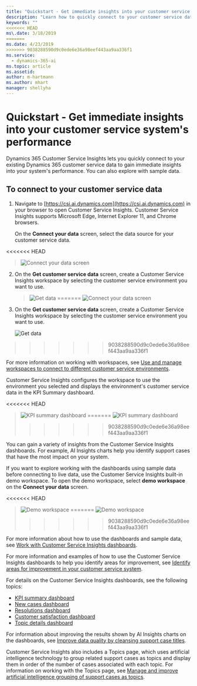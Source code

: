```yaml
---
title: "Quickstart - Get immediate insights into your customer service system's performance"
description: "Learn how to quickly connect to your customer service data to gain insights into your customer service system."
keywords: ""
<<<<<<< HEAD
ms\.date: 3/18/2019
=======
ms.date: 4/23/2019
>>>>>>> 9038288590d9c0ede6e36a98eef443aa9aa336f1
ms.service:
  - dynamics-365-ai
ms.topic: article
ms.assetid: 
author: m-hartmann
ms.author: mhart
manager: shellyha
---
```


# Quickstart - Get immediate insights into your customer service system's performance

Dynamics 365 Customer Service Insights lets you quickly connect to your existing Dynamics 365 customer service data to gain immediate insights into your system's performance. You can also explore with sample data.

## To connect to your customer service data

1. Navigate to [https://csi.ai.dynamics.com](https://csi.ai.dynamics.com) in your browser to open Customer Service Insights. Customer Service Insights supports Microsoft Edge, Internet Explorer 11, and Chrome browsers.

   On the **Connect your data** screen, select the data source for your customer service data.

<<<<<<< HEAD
   > ![Connect your data screen](media/connect-data.png)

2. On the **Get customer service data** screen, create a Customer Service Insights workspace by selecting the customer service environment you want to use.

   > ![Get data](media/choose-environment.png)
=======
   ![Connect your data screen](media/connect-data.png)

2. On the **Get customer service data** screen, create a Customer Service Insights workspace by selecting the customer service environment you want to use.

   ![Get data](media/choose-environment.png)
>>>>>>> 9038288590d9c0ede6e36a98eef443aa9aa336f1

   For more information on working with workspaces, see [Use and manage workspaces to connect to different customer service environments](use-workspaces.md).

   Customer Service Insights configures the workspace to use the environment you selected and displays the environment's customer service data in the KPI Summary dashboard.

<<<<<<< HEAD
   > ![KPI summary dashboard](media/overview.png)
=======
   ![KPI summary dashboard](media/overview.png)
>>>>>>> 9038288590d9c0ede6e36a98eef443aa9aa336f1

You can gain a variety of insights from the Customer Service Insights dashboards. For example, AI Insights charts help you identify support cases that have the most impact on your system.

If you want to explore working with the dashboards using sample data before connecting to live data, use the Customer Service Insights built-in demo workspace. To open the demo workspace, select **demo workspace** on the **Connect your data** screen.

<<<<<<< HEAD
> ![Demo workspace](media/demo-workspace.png)
=======
![Demo workspace](media/demo-workspace.png)
>>>>>>> 9038288590d9c0ede6e36a98eef443aa9aa336f1

For more information about how to use the dashboards and sample data, see [Work with Customer Service Insights dashboards](use-dashboard-sample-data.md).

For more information and examples of how to use the Customer Service Insights dashboards to help you identify areas for improvement, see [Identify areas for improvement in your customer service system](improve-system.md).

For details on the Customer Service Insights dashboards, see the following topics:

* [KPI summary dashboard](dashboard-kpi-summary.md)
* [New cases dashboard](dashboard-incoming-cases.md)
* [Resolutions dashboard](dashboard-case-resolutions.md)
* [Customer satisfaction dashboard](dashboard-CSAT.md)
* [Topic details dashboard](dashboard-topic-details.md)

For information about improving the results shown by AI Insights charts on the dashboards, see [Improve data quality by cleansing support case titles](settings.md).

Customer Service Insights also includes a Topics page, which uses artificial intelligence technology to group related support cases as topics and display them in order of the number of cases associated with each topic. For information on working with the Topics page, see [Manage and improve artificial intelligence grouping of support cases as topics](topics-page.md).